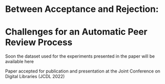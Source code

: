 # Between Acceptance and Rejection:
# Challenges for an Automatic Peer Review Process
Soon the dataset used for the experiments presented in the paper will be available here

Paper accepted for publication and presentation at the Joint Conference on Digital Libraries (JCDL 2022) 

